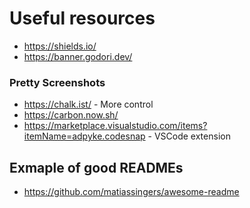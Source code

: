 

# Useful resources

- https://shields.io/
- https://banner.godori.dev/

### Pretty Screenshots
- https://chalk.ist/ - More control
- https://carbon.now.sh/
- https://marketplace.visualstudio.com/items?itemName=adpyke.codesnap - VSCode extension

## Exmaple of good READMEs

- https://github.com/matiassingers/awesome-readme
